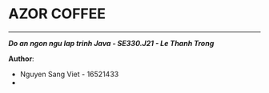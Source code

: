 # AZOR COFFEE
-------------

***Do an ngon ngu lap trinh Java - SE330.J21 - Le Thanh Trong***

**Author**:
* Nguyen Sang Viet - 16521433
* 